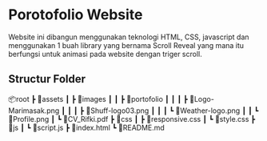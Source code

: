 # Porotofolio Website

Website ini dibangun menggunakan teknologi HTML, CSS, javascript dan menggunakan 1 buah library yang bernama Scroll Reveal yang mana itu berfungsi untuk animasi pada website dengan triger scroll. 

## Structur Folder

📦root
 ┣ 📂assets
 ┃ ┣ 📂images
 ┃ ┃ ┣ 📂portofolio
 ┃ ┃ ┃ ┣ 📜Logo-Marimasak.png
 ┃ ┃ ┃ ┣ 📜Shuff-logo03.png
 ┃ ┃ ┃ ┗ 📜Weather-logo.png
 ┃ ┃ ┗ 📜Profile.png
 ┃ ┗ 📜CV_Rifki.pdf
 ┣ 📂css
 ┃ ┣ 📜responsive.css
 ┃ ┗ 📜style.css
 ┣ 📂js
 ┃ ┗ 📜script.js
 ┣ 📜index.html
 ┗ 📜README.md

